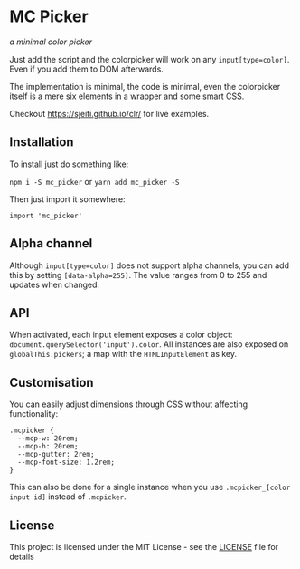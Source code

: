 # MC Picker

*a minimal color picker*

Just add the script and the colorpicker will work on any `input[type=color]`. Even if you add them to DOM afterwards.

The implementation is minimal, the code is minimal, even the colorpicker itself is a mere six elements in a wrapper and some smart CSS.

Checkout https://sjeiti.github.io/clr/ for live examples.


## Installation

To install just do something like:

`npm i -S mc_picker` or `yarn add mc_picker -S`

Then just import it somewhere:

`import 'mc_picker'`


## Alpha channel

Although `input[type=color]` does not support alpha channels, you can add this by setting `[data-alpha=255]`. The value ranges from 0 to 255 and updates when changed.


## API

When activated, each input element exposes a color object: `document.querySelector('input').color`. All instances are also exposed on `globalThis.pickers`; a map with the `HTMLInputElement` as key.


## Customisation

You can easily adjust dimensions through CSS without affecting functionality:

```
.mcpicker {
  --mcp-w: 20rem;
  --mcp-h: 20rem;
  --mcp-gutter: 2rem;
  --mcp-font-size: 1.2rem;
}
```

This can also be done for a single instance when you use `.mcpicker_[color input id]` instead of `.mcpicker`.


## License

This project is licensed under the MIT License - see the [LICENSE](https://raw.githubusercontent.com/Sjeiti/clr/master/LICENSE) file for details
